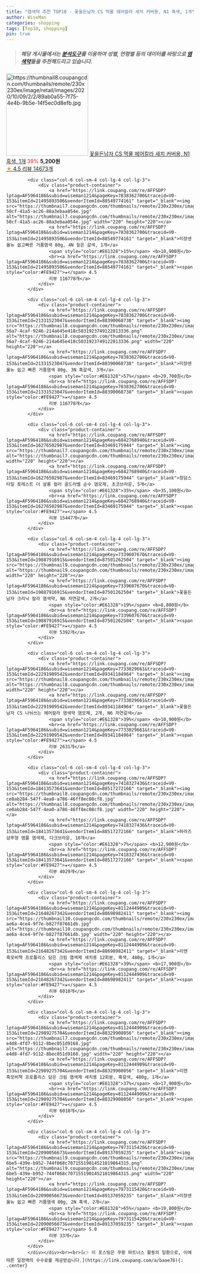 ```yaml
---
title: "염색약 추천 TOP10 - 꽃을든남자 CS 먹물 헤어칼라 새치 커버용, N1 흑색, 1개"
author: WiseMan
categories: shopping
tags: [Top10, shopping]
pin: true
---
```


> ##### 해당 게시물에서는 [**분석도구**](https://itemscout.io/)를 이용하여 **성별**, **연령별** 등의 데이터를 바탕으로 [**염색약**](https://link.coupang.com/a/baae76)들을 추천해드리고 있습니다.
<div class="container"><div class="row">
            <div class="col-6 col-sm-4 col-lg-4 col-lg-3">
                <div class="product-container">
                    <a href="https://link.coupang.com/re/AFFSDP?lptag=AF5964186&subid=wiseman1214&pageKey=2232640569&traceid=V0-153&itemId=3809801830&vendorItemId=71794714084" target="_blank"><img src="https://thumbnail8.coupangcdn.com/thumbnails/remote/230x230ex/image/retail/images/2020/10/09/2/2/89ab0a55-7f75-4e4b-9b5e-14f5ec0d8efb.jpg" alt="https://thumbnail8.coupangcdn.com/thumbnails/remote/230x230ex/image/retail/images/2020/10/09/2/2/89ab0a55-7f75-4e4b-9b5e-14f5ec0d8efb.jpg" width="220" height="220"></a>
                    <a href="https://link.coupang.com/re/AFFSDP?lptag=AF5964186&subid=wiseman1214&pageKey=2232640569&traceid=V0-153&itemId=3809801830&vendorItemId=71794714084" target="_blank">꽃을든남자 CS 먹물 헤어칼라 새치 커버용, N1 흑색, 1개</a>
                    <span style="color:#E61328">39%</span> <b>5,200원</b>
                    <br><a href="https://link.coupang.com/re/AFFSDP?lptag=AF5964186&subid=wiseman1214&pageKey=2232640569&traceid=V0-153&itemId=3809801830&vendorItemId=71794714084" target="_blank"><span style="color:#FE9427">★</span> 4.5
                    리뷰 14673개</a>
                </div>
            </div>
            
            <div class="col-6 col-sm-4 col-lg-4 col-lg-3">
                <div class="product-container">
                    <a href="https://link.coupang.com/re/AFFSDP?lptag=AF5964186&subid=wiseman1214&pageKey=7838362700&traceid=V0-153&itemId=21495893506&vendorItemId=88549774161" target="_blank"><img src="https://thumbnail7.coupangcdn.com/thumbnails/remote/230x230ex/image/retail/images/2024/02/01/11/1/0ebf7894-50cf-41a5-ac26-88a3ebaa054e.jpg" alt="https://thumbnail7.coupangcdn.com/thumbnails/remote/230x230ex/image/retail/images/2024/02/01/11/1/0ebf7894-50cf-41a5-ac26-88a3ebaa054e.jpg" width="220" height="220"></a>
                    <a href="https://link.coupang.com/re/AFFSDP?lptag=AF5964186&subid=wiseman1214&pageKey=7838362700&traceid=V0-153&itemId=21495893506&vendorItemId=88549774161" target="_blank">미쟝센 올뉴 쉽고빠른 거품염색 80g, 4N 짙은 갈색, 1개</a>
                    <span style="color:#E61328">15%</span> <b>10,900원</b>
                    <br><a href="https://link.coupang.com/re/AFFSDP?lptag=AF5964186&subid=wiseman1214&pageKey=7838362700&traceid=V0-153&itemId=21495893506&vendorItemId=88549774161" target="_blank"><span style="color:#FE9427">★</span> 4.5
                    리뷰 116778개</a>
                </div>
            </div>
            
            <div class="col-6 col-sm-4 col-lg-4 col-lg-3">
                <div class="product-container">
                    <a href="https://link.coupang.com/re/AFFSDP?lptag=AF5964186&subid=wiseman1214&pageKey=7838362700&traceid=V0-153&itemId=21331523047&vendorItemId=88390068738" target="_blank"><img src="https://thumbnail8.coupangcdn.com/thumbnails/remote/230x230ex/image/retail/images/9fb87435-56a7-4caf-9246-214a645e418c5031923749122813336.png" alt="https://thumbnail8.coupangcdn.com/thumbnails/remote/230x230ex/image/retail/images/9fb87435-56a7-4caf-9246-214a645e418c5031923749122813336.png" width="220" height="220"></a>
                    <a href="https://link.coupang.com/re/AFFSDP?lptag=AF5964186&subid=wiseman1214&pageKey=7838362700&traceid=V0-153&itemId=21331523047&vendorItemId=88390068738" target="_blank">미쟝센 올뉴 쉽고 빠른 거품염색 80g, 3N 흑갈색, 3개</a>
                    <span style="color:#E61328">57%</span> <b>29,700원</b>
                    <br><a href="https://link.coupang.com/re/AFFSDP?lptag=AF5964186&subid=wiseman1214&pageKey=7838362700&traceid=V0-153&itemId=21331523047&vendorItemId=88390068738" target="_blank"><span style="color:#FE9427">★</span> 4.5
                    리뷰 116778개</a>
                </div>
            </div>
            
            <div class="col-6 col-sm-4 col-lg-4 col-lg-3">
                <div class="product-container">
                    <a href="https://link.coupang.com/re/AFFSDP?lptag=AF5964186&subid=wiseman1214&pageKey=6842768940&traceid=V0-153&itemId=16276502987&vendorItemId=83469175944" target="_blank"><img src="https://thumbnail7.coupangcdn.com/thumbnails/remote/230x230ex/image/vendor_inventory/1dd9/8b6988125f1c5048314c2ebd4fbc39e790583d9a785bc66a5b464decedbf.jpg" alt="https://thumbnail7.coupangcdn.com/thumbnails/remote/230x230ex/image/vendor_inventory/1dd9/8b6988125f1c5048314c2ebd4fbc39e790583d9a785bc66a5b464decedbf.jpg" width="220" height="220"></a>
                    <a href="https://link.coupang.com/re/AFFSDP?lptag=AF5964186&subid=wiseman1214&pageKey=6842768940&traceid=V0-153&itemId=16276502987&vendorItemId=83469175944" target="_blank">청담스타일 포레스트 더 살롱 컬러 골드라벨 순수 염모제, 초코브라운, 5개</a>
                    <span style="color:#E61328">35%</span> <b>35,100원</b>
                    <br><a href="https://link.coupang.com/re/AFFSDP?lptag=AF5964186&subid=wiseman1214&pageKey=6842768940&traceid=V0-153&itemId=16276502987&vendorItemId=83469175944" target="_blank"><span style="color:#FE9427">★</span> 4.5
                    리뷰 15447개</a>
                </div>
            </div>
            
            <div class="col-6 col-sm-4 col-lg-4 col-lg-3">
                <div class="product-container">
                    <a href="https://link.coupang.com/re/AFFSDP?lptag=AF5964186&subid=wiseman1214&pageKey=7339607670&traceid=V0-153&itemId=19887916915&vendorItemId=87501262504" target="_blank"><img src="https://thumbnail9.coupangcdn.com/thumbnails/remote/230x230ex/image/vendor_inventory/74c9/f882c2339c537c80fcc8f9d54b4086aeac51c3a25ba9cabc370f2f527fa6.jpg" alt="https://thumbnail9.coupangcdn.com/thumbnails/remote/230x230ex/image/vendor_inventory/74c9/f882c2339c537c80fcc8f9d54b4086aeac51c3a25ba9cabc370f2f527fa6.jpg" width="220" height="220"></a>
                    <a href="https://link.coupang.com/re/AFFSDP?lptag=AF5964186&subid=wiseman1214&pageKey=7339607670&traceid=V0-153&itemId=19887916915&vendorItemId=87501262504" target="_blank">꽃을든남자 크리닉 칼라 염색약, N6 자연갈색, 2개</a>
                    <span style="color:#E61328">19%</span> <b>8,800원</b>
                    <br><a href="https://link.coupang.com/re/AFFSDP?lptag=AF5964186&subid=wiseman1214&pageKey=7339607670&traceid=V0-153&itemId=19887916915&vendorItemId=87501262504" target="_blank"><span style="color:#FE9427">★</span> 4.5
                    리뷰 5392개</a>
                </div>
            </div>
            
            <div class="col-6 col-sm-4 col-lg-4 col-lg-3">
                <div class="product-container">
                    <a href="https://link.coupang.com/re/AFFSDP?lptag=AF5964186&subid=wiseman1214&pageKey=7733029661&traceid=V0-153&itemId=22291909542&vendorItemId=89341184964" target="_blank"><img src="https://thumbnail8.coupangcdn.com/thumbnails/remote/230x230ex/image/vendor_inventory/3122/d3884074d98fc5ae7771119fd28d1b88aa53b1b9afd9c8b34dd3714bf669.jpg" alt="https://thumbnail8.coupangcdn.com/thumbnails/remote/230x230ex/image/vendor_inventory/3122/d3884074d98fc5ae7771119fd28d1b88aa53b1b9afd9c8b34dd3714bf669.jpg" width="220" height="220"></a>
                    <a href="https://link.coupang.com/re/AFFSDP?lptag=AF5964186&subid=wiseman1214&pageKey=7733029661&traceid=V0-153&itemId=22291909542&vendorItemId=89341184964" target="_blank">꽃을든남자 CS 나눠쓰는 헤어칼라 염색약 염모제, 2개, N6 자연갈색</a>
                    <span style="color:#E61328">39%</span> <b>10,900원</b>
                    <br><a href="https://link.coupang.com/re/AFFSDP?lptag=AF5964186&subid=wiseman1214&pageKey=7733029661&traceid=V0-153&itemId=22291909542&vendorItemId=89341184964" target="_blank"><span style="color:#FE9427">★</span> 4.5
                    리뷰 2631개</a>
                </div>
            </div>
            
            <div class="col-6 col-sm-4 col-lg-4 col-lg-3">
                <div class="product-container">
                    <a href="https://link.coupang.com/re/AFFSDP?lptag=AF5964186&subid=wiseman1214&pageKey=7418327436&traceid=V0-153&itemId=18413573641&vendorItemId=88517272166" target="_blank"><img src="https://thumbnail8.coupangcdn.com/thumbnails/remote/230x230ex/image/retail/images/1164148337098001-ce0ab284-547f-4ea0-a786-46ff8ec08cf8.jpg" alt="https://thumbnail8.coupangcdn.com/thumbnails/remote/230x230ex/image/retail/images/1164148337098001-ce0ab284-547f-4ea0-a786-46ff8ec08cf8.jpg" width="220" height="220"></a>
                    <a href="https://link.coupang.com/re/AFFSDP?lptag=AF5964186&subid=wiseman1214&pageKey=7418327436&traceid=V0-153&itemId=18413573641&vendorItemId=88517272166" target="_blank">하라즈 샴푸형 앰플 염색제, 다크브라운, 10개</a>
                    <span style="color:#E61328">7%</span> <b>12,900원</b>
                    <br><a href="https://link.coupang.com/re/AFFSDP?lptag=AF5964186&subid=wiseman1214&pageKey=7418327436&traceid=V0-153&itemId=18413573641&vendorItemId=88517272166" target="_blank"><span style="color:#FE9427">★</span> 4.5
                    리뷰 4029개</a>
                </div>
            </div>
            
            <div class="col-6 col-sm-4 col-lg-4 col-lg-3">
                <div class="product-container">
                    <a href="https://link.coupang.com/re/AFFSDP?lptag=AF5964186&subid=wiseman1214&pageKey=8112444909&traceid=V0-153&itemId=21648267342&vendorItemId=88698982411" target="_blank"><img src="https://thumbnail10.coupangcdn.com/thumbnails/remote/230x230ex/image/retail/images/2024/02/16/18/3/41d00282-ae6a-4ce4-9f7e-b827f87661db.jpg" alt="https://thumbnail10.coupangcdn.com/thumbnails/remote/230x230ex/image/retail/images/2024/02/16/18/3/41d00282-ae6a-4ce4-9f7e-b827f87661db.jpg" width="220" height="220"></a>
                    <a href="https://link.coupang.com/re/AFFSDP?lptag=AF5964186&subid=wiseman1214&pageKey=8112444909&traceid=V0-153&itemId=21648267342&vendorItemId=88698982411" target="_blank">리엔 흑모비책 프로폴리스 담은 크림 염색제 새치용 12회분, 흑색, 480g, 1개</a>
                    <span style="color:#E61328">39%</span> <b>17,900원</b>
                    <br><a href="https://link.coupang.com/re/AFFSDP?lptag=AF5964186&subid=wiseman1214&pageKey=8112444909&traceid=V0-153&itemId=21648267342&vendorItemId=88698982411" target="_blank"><span style="color:#FE9427">★</span> 4.5
                    리뷰 6018개</a>
                </div>
            </div>
            
            <div class="col-6 col-sm-4 col-lg-4 col-lg-3">
                <div class="product-container">
                    <a href="https://link.coupang.com/re/AFFSDP?lptag=AF5964186&subid=wiseman1214&pageKey=8112444909&traceid=V0-153&itemId=22989275704&vendorItemId=88329908056" target="_blank"><img src="https://thumbnail7.coupangcdn.com/thumbnails/remote/230x230ex/image/retail/images/2024/01/10/11/7/053d72c6-e4d8-4fd7-9112-8bec051d9168.jpg" alt="https://thumbnail7.coupangcdn.com/thumbnails/remote/230x230ex/image/retail/images/2024/01/10/11/7/053d72c6-e4d8-4fd7-9112-8bec051d9168.jpg" width="220" height="220"></a>
                    <a href="https://link.coupang.com/re/AFFSDP?lptag=AF5964186&subid=wiseman1214&pageKey=8112444909&traceid=V0-153&itemId=22989275704&vendorItemId=88329908056" target="_blank">리엔 흑모비책 프로폴리스 담은 크림 염색제 새치용 12회분, 흑갈색, 480g, 1개</a>
                    <span style="color:#E61328">37%</span> <b>17,900원</b>
                    <br><a href="https://link.coupang.com/re/AFFSDP?lptag=AF5964186&subid=wiseman1214&pageKey=8112444909&traceid=V0-153&itemId=22989275704&vendorItemId=88329908056" target="_blank"><span style="color:#FE9427">★</span> 4.5
                    리뷰 6018개</a>
                </div>
            </div>
            
            <div class="col-6 col-sm-4 col-lg-4 col-lg-3">
                <div class="product-container">
                    <a href="https://link.coupang.com/re/AFFSDP?lptag=AF5964186&subid=wiseman1214&pageKey=7973115420&traceid=V0-153&itemId=22090056673&vendorItemId=89137059235" target="_blank"><img src="https://thumbnail9.coupangcdn.com/thumbnails/remote/230x230ex/image/retail/images/1e820c55-6be5-439e-b952-744f068c70715519014521819864315.png" alt="https://thumbnail9.coupangcdn.com/thumbnails/remote/230x230ex/image/retail/images/1e820c55-6be5-439e-b952-744f068c70715519014521819864315.png" width="220" height="220"></a>
                    <a href="https://link.coupang.com/re/AFFSDP?lptag=AF5964186&subid=wiseman1214&pageKey=7973115420&traceid=V0-153&itemId=22090056673&vendorItemId=89137059235" target="_blank">미쟝센 올뉴 쉽고 빠른 거품염색 80g, 2N 흑색, 2개</a>
                    <span style="color:#E61328">65%</span> <b>19,800원</b>
                    <br><a href="https://link.coupang.com/re/AFFSDP?lptag=AF5964186&subid=wiseman1214&pageKey=7973115420&traceid=V0-153&itemId=22090056673&vendorItemId=89137059235" target="_blank"><span style="color:#FE9427">★</span> 5.0
                    리뷰 33개</a>
                </div>
            </div>
            </div></div><br><br>[👉 이 포스팅은 쿠팡 파트너스 활동의 일환으로, 이에 따른 일정액의 수수료를 제공받습니다.](https://link.coupang.com/a/baae76){: .center}